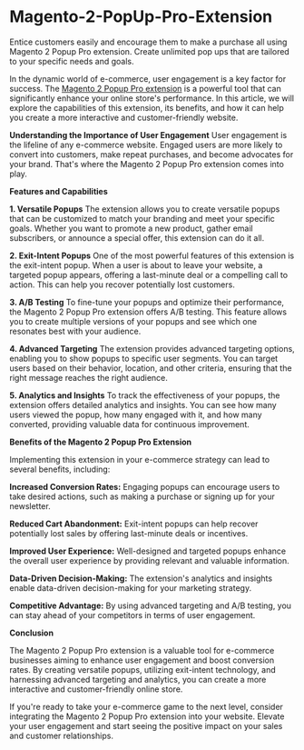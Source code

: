 # Magento-2-PopUp-Pro-Extension
Entice customers easily and encourage them to make a purchase all using Magento 2 Popup Pro extension. Create unlimited pop ups that are tailored to your specific needs and goals.

In the dynamic world of e-commerce, user engagement is a key factor for success. The [Magento 2 Popup Pro extension](https://www.milople.com/hire-magento-developer.html) is a powerful tool that can significantly enhance your online store's performance. In this article, we will explore the capabilities of this extension, its benefits, and how it can help you create a more interactive and customer-friendly website.

**Understanding the Importance of User Engagement**
User engagement is the lifeline of any e-commerce website. Engaged users are more likely to convert into customers, make repeat purchases, and become advocates for your brand. That's where the Magento 2 Popup Pro extension comes into play.

**Features and Capabilities**

**1. Versatile Popups**
The extension allows you to create versatile popups that can be customized to match your branding and meet your specific goals. Whether you want to promote a new product, gather email subscribers, or announce a special offer, this extension can do it all.

**2. Exit-Intent Popups**
One of the most powerful features of this extension is the exit-intent popup. When a user is about to leave your website, a targeted popup appears, offering a last-minute deal or a compelling call to action. This can help you recover potentially lost customers.

**3. A/B Testing**
To fine-tune your popups and optimize their performance, the Magento 2 Popup Pro extension offers A/B testing. This feature allows you to create multiple versions of your popups and see which one resonates best with your audience.

**4. Advanced Targeting**
The extension provides advanced targeting options, enabling you to show popups to specific user segments. You can target users based on their behavior, location, and other criteria, ensuring that the right message reaches the right audience.

**5. Analytics and Insights**
To track the effectiveness of your popups, the extension offers detailed analytics and insights. You can see how many users viewed the popup, how many engaged with it, and how many converted, providing valuable data for continuous improvement.

**Benefits of the Magento 2 Popup Pro Extension**

Implementing this extension in your e-commerce strategy can lead to several benefits, including:

**Increased Conversion Rates:** Engaging popups can encourage users to take desired actions, such as making a purchase or signing up for your newsletter.

**Reduced Cart Abandonment:** Exit-intent popups can help recover potentially lost sales by offering last-minute deals or incentives.

**Improved User Experience:** Well-designed and targeted popups enhance the overall user experience by providing relevant and valuable information.

**Data-Driven Decision-Making:** The extension's analytics and insights enable data-driven decision-making for your marketing strategy.

**Competitive Advantage:** By using advanced targeting and A/B testing, you can stay ahead of your competitors in terms of user engagement.

**Conclusion**

The Magento 2 Popup Pro extension is a valuable tool for e-commerce businesses aiming to enhance user engagement and boost conversion rates. By creating versatile popups, utilizing exit-intent technology, and harnessing advanced targeting and analytics, you can create a more interactive and customer-friendly online store.

If you're ready to take your e-commerce game to the next level, consider integrating the Magento 2 Popup Pro extension into your website. Elevate your user engagement and start seeing the positive impact on your sales and customer relationships.
